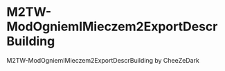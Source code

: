 # M2TW-ModOgniemIMieczem2ExportDescrBuilding
M2TW-ModOgniemIMieczem2ExportDescrBuilding by CheeZeDark
